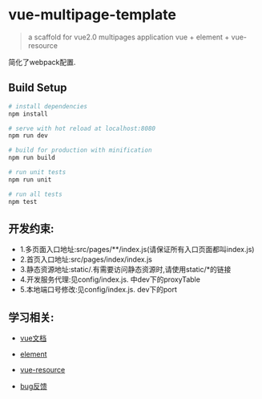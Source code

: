 # vue-multipage-template

> a scaffold for vue2.0 multipages application
vue + element + vue-resource

简化了webpack配置.

## Build Setup

``` bash
# install dependencies
npm install

# serve with hot reload at localhost:8080
npm run dev

# build for production with minification
npm run build

# run unit tests
npm run unit

# run all tests
npm test
```

## 开发约束:

- 1.多页面入口地址:src/pages/**/index.js(请保证所有入口页面都叫index.js)
- 2.首页入口地址:src/pages/index/index.js
- 3.静态资源地址:static/.有需要访问静态资源时,请使用static/*的链接
- 4.开发服务代理:见config/index.js. 中dev下的proxyTable
- 5.本地端口号修改:见config/index.js. dev下的port

## 学习相关:

- [vue文档](http://cn.vuejs.org/)
- [element](http://element.eleme.io/)
- [vue-resource](https://github.com/pagekit/vue-resource)

- [bug反馈](https://github.com/songhlc/vue-multipage-template/issues)

